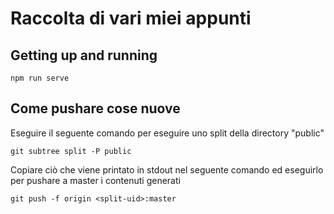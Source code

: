# Raccolta di vari miei appunti

## Getting up and running

	npm run serve

## Come pushare cose nuove

Eseguire il seguente comando per eseguire uno split della directory "public"

	git subtree split -P public 

Copiare ciò che viene printato in stdout nel seguente comando ed eseguirlo per pushare a master i contenuti generati

	git push -f origin <split-uid>:master